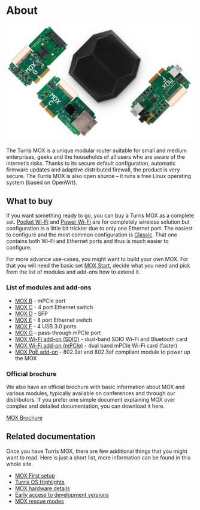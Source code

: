 # About

![Turris MOX](mox.jpg)

The Turris MOX is a unique modular router suitable for small and medium
enterprises, geeks and the households of all users who are aware of the
internet’s risks. Thanks to its secure default configuration, automatic
firmware updates and adaptive distributed firewall, the product is very secure.
The Turris MOX is also open source – it runs a free Linux operating system
(based on OpenWrt).

## What to buy

If you want something ready to go, you can buy a Turris MOX as a complete set.
[Pocket Wi-Fi](sets/pocketwifi.md) and [Power Wi-Fi](sets/powerwifi.md) are for
completely wireless solution but configuration is a little bit trickier due to
only one Ethernet port. The easiest to configure and the most common
configuration is [Classic](sets/classic.md). That one contains both Wi-Fi and
Ethernet ports and thus is much easier to configure.

For more advance use-cases, you might want to build your own MOX. For that you
will need the basic set [MOX Start](sets/start.md), decide what you need and pick
from the list of modules and add-ons how to extend it.

### List of modules and add-ons

* [MOX B](modules/b.md) - mPCIe port
* [MOX C](modules/c.md) - 4 port Ethernet switch
* [MOX D](modules/d.md) - SFP
* [MOX E](modules/e.md) - 8 port Ethernet switch
* [MOX F](modules/f.md) - 4 USB 3.0 ports
* [MOX G](modules/g.md) - pass-through mPCIe port
* [MOX Wi-Fi add-on (SDIO)](addons.md#wi-fi-sdio) - dual-band SDIO Wi-Fi and Bluetooth card
* [MOX Wi-Fi add-on (mPCIe)](addons.md#wi-fi-mpcie) - dual band mPCIe Wi-Fi card (faster)
* [MOX PoE add-on](addons.md#poe) - 802.3at and 802.3af compliant module to power up the MOX

### Official brochure

We also have an official brochure with basic information about MOX and various
modules, typically available on conferences and through our distributors. If
you prefer one simple document explaining MOX over complex and detailed
documentation, you can download it here.

[MOX Brochure](MOX_Brochure.pdf)

## Related documentation

Once you have Turris MOX, there are few additional things that you might want
to read. Here is just a short list, more information can be found in this whole
site.

* [MOX First setup](../../basics/first-setup/mox_first_setup.md)
* [Turris OS Highlights](../../basics/highlights.md)
* [MOX hardware details](hw.md)
* [Early access to development versions](../../geek/testing.md)
* [MOX rescue modes](rescue_modes.md)
